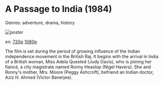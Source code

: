# A Passage to India (1984)

Genres: adventure, drama, history

![poster](http://image.tmdb.org/t/p/w500/rsgf8xM6O2UhAig6SbdXNt8xPLI.jpg)

en:
  [720p](magnet:?xt=urn:btih:DAC8478E79A361C1521FEDEFBFCCA5EE36B2E6C2&tr=udp://glotorrents.pw:6969/announce&tr=udp://tracker.opentrackr.org:1337/announce&tr=udp://torrent.gresille.org:80/announce&tr=udp://tracker.openbittorrent.com:80&tr=udp://tracker.coppersurfer.tk:6969&tr=udp://tracker.leechers-paradise.org:6969&tr=udp://p4p.arenabg.ch:1337&tr=udp://tracker.internetwarriors.net:1337)
  [1080p](magnet:?xt=urn:btih:D7CBADF4E6F7FCC5F8FF3E00296D9AA83935039F&tr=udp://glotorrents.pw:6969/announce&tr=udp://tracker.opentrackr.org:1337/announce&tr=udp://torrent.gresille.org:80/announce&tr=udp://tracker.openbittorrent.com:80&tr=udp://tracker.coppersurfer.tk:6969&tr=udp://tracker.leechers-paradise.org:6969&tr=udp://p4p.arenabg.ch:1337&tr=udp://tracker.internetwarriors.net:1337)
  


The film is set during the period of growing influence of the Indian independence movement in the British Raj. It begins with the arrival in India of a British woman, Miss Adela Quested (Judy Davis), who is joining her fiancé, a city magistrate named Ronny Heaslop (Nigel Havers). She and Ronny's mother, Mrs. Moore (Peggy Ashcroft), befriend an Indian doctor, Aziz H. Ahmed (Victor Banerjee).